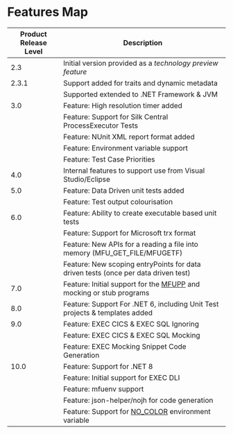 # Features Map

| Product Release Level | Description                                                                                                                                                                             |
| --------------------- | --------------------------------------------------------------------------------------------------------------------------------------------------------------------------------------- |
| 2.3                   | Initial version provided as a _technology preview feature_                                                                                                                              |
| 2.3.1                 | Support added for traits and dynamic metadata                                                                                                                                           |
|                       | Supported extended to .NET Framework & JVM                                                                                                                                              |
| 3.0                   | Feature: High resolution timer added                                                                                                                                                    |
|                       | Feature: Support for Silk Central ProcessExecutor Tests                                                                                                                                 |
|                       | Feature: NUnit XML report format added                                                                                                                                                  |
|                       | Feature: Environment variable support                                                                                                                                                   |
|                       | Feature: Test Case Priorities                                                                                                                                                           |
| 4.0                   | Internal features to support use from Visual Studio/Eclipse                                                                                                                             |
| 5.0                   | Feature: Data Driven unit tests added                                                                                                                                                   |
|                       | Feature: Test output colourisation                                                                                                                                                      |
| 6.0                   | Feature: Ability to create executable based unit tests                                                                                                                                  |
|                       | Feature: Support for Microsoft trx format                                                                                                                                               |
|                       | Feature: New APIs for a reading a file into memory (MFU_GET_FILE/MFUGETF)                                                                                                               |
|                       | Feature: New scoping entryPoints for data driven tests (once per data driven test)                                                                                                      |
| 7.0                   | Feature: Initial support for the [MFUPP](https://www.microfocus.com/documentation/visual-cobol/vc70/VS2017/GUID-155E6D83-1A98-43FF-B63B-1CD0426E8461.html) and mocking or stub programs |
| 8.0                   | Feature: Support For .NET 6, including Unit Test projects & templates added                                                                                                             |
| 9.0                   | Feature: EXEC CICS & EXEC SQL Ignoring                                                                                                                                                  |
|                       | Feature: EXEC CICS & EXEC SQL Mocking                                                                                                                                                   |
|                       | Feature: EXEC Mocking Snippet Code Generation                                                                                                                                           |
| 10.0                  | Feature: Support for .NET 8                                                                                                                                                             |
|                       | Feature: Initial support for EXEC DLI                                                                                                                                                   |
|                       | Feature: mfuenv support                                                                                                                                                                 |
|                       | Feature: json-helper/nojh for code generation                                                                                                                                           |
|                       | Feature: Support for [NO_COLOR](http://no-color.org/) environment variable                                                                                                              |
